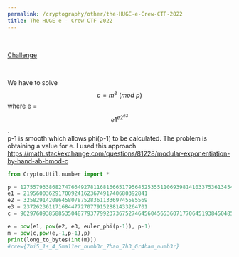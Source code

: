 ```yaml
---
permalink: /cryptography/other/the-HUGE-e-Crew-CTF-2022
title: The HUGE e - Crew CTF 2022
---
```


<br>

[Challenge](https://github.com/Connor-McCartney/CTF_Files/tree/main/2022/CrewCTF/the-HUGE-e)

<br>

We have to solve $$c = m^e \ (mod \ p)$$ where e = $$e1^{e2^{e3}}$$. <br>
p-1 is smooth which allows phi(p-1) to be calculated. 
The problem is obtaining a value for e. I used this approach <https://math.stackexchange.com/questions/81228/modular-exponentiation-by-hand-ab-bmod-c>

```python
from Crypto.Util.number import *

p = 127557933868274766492781168166651795645253551106939814103375361345423596703884421796150924794852741931334746816404778765897684777811408386179315837751682393250322682273488477810275794941270780027115435485813413822503016999058941190903932883823
e1 = 219560036291700924162367491740680392841
e2 = 325829142086458078752836113369745585569
e3 = 237262361171684477270779152881433264701
c = 962976093858853504877937799237367527464560456536071770645193845048591657714868645727169308285896910567283470660044952959089092802768837038911347652160892917850466319249036343642773207046774240176141525105555149800395040339351956120433647613

e = pow(e1, pow(e2, e3, euler_phi(p-1)), p-1)
m = pow(c,pow(e,-1,p-1),p)
print(long_to_bytes(int(m)))
#crew{7hi5_1s_4_5ma11er_numb3r_7han_7h3_Gr4ham_numb3r}
```

